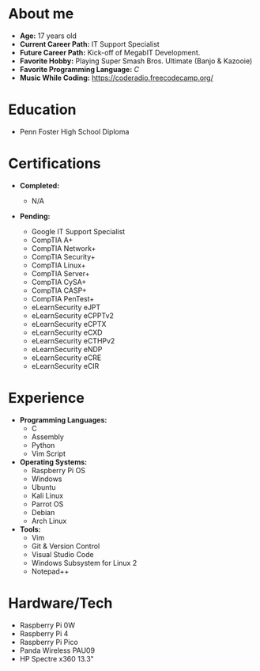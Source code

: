# About me

- **Age:** 17 years old
- **Current Career Path:** IT Support Specialist
- **Future Career Path:** Kick-off of MegabIT Development.
- **Favorite Hobby:** Playing Super Smash Bros. Ultimate (Banjo & Kazooie)
- **Favorite Programming Language:** *C*
- **Music While Coding:** https://coderadio.freecodecamp.org/

# Education
- Penn Foster High School Diploma

# Certifications
- **Completed:**
  - N/A

- **Pending:**
  - Google IT Support Specialist
  - CompTIA A+
  - CompTIA Network+
  - CompTIA Security+
  - CompTIA Linux+
  - CompTIA Server+
  - CompTIA CySA+
  - CompTIA CASP+
  - CompTIA PenTest+
  - eLearnSecurity eJPT
  - eLearnSecurity eCPPTv2
  - eLearnSecurity eCPTX
  - eLearnSecurity eCXD
  - eLearnSecurity eCTHPv2
  - eLearnSecurity eNDP
  - eLearnSecurity eCRE
  - eLearnSecurity eCIR

# Experience

- **Programming Languages:**
  - C
  - Assembly
  - Python
  - Vim Script
- **Operating Systems:**
  - Raspberry Pi OS
  - Windows
  - Ubuntu
  - Kali Linux
  - Parrot OS
  - Debian
  - Arch Linux
- **Tools:**
  - Vim
  - Git & Version Control
  - Visual Studio Code
  - Windows Subsystem for Linux 2
  - Notepad++

# Hardware/Tech
  - Raspberry Pi 0W
  - Raspberry Pi 4
  - Raspberry Pi Pico
  - Panda Wireless PAU09
  - HP Spectre x360 13.3"
